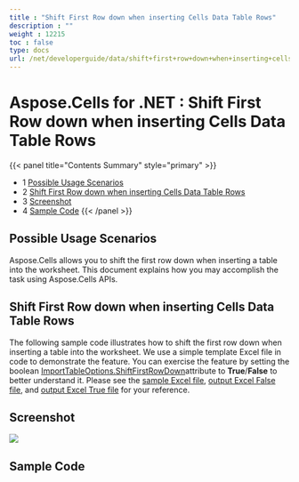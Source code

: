 ```yaml
---
title : "Shift First Row down when inserting Cells Data Table Rows" 
description : "" 
weight : 12215 
toc : false
type: docs
url: /net/developerguide/data/shift+first+row+down+when+inserting+cells+data+table+rows/
---
```


# Aspose.Cells for .NET : Shift First Row down when inserting Cells Data Table Rows


{{< panel title="Contents Summary" style="primary" >}}
*   1 [Possible Usage Scenarios](#possible-usage-scenarios)
*   2 [Shift First Row down when inserting Cells Data Table Rows](#shift-first-row-down-when-inserting-cells-data-table-rows)
*   3 [Screenshot](#screenshot)
*   4 [Sample Code](#sample-code)
{{< /panel >}}
 

## Possible Usage Scenarios

Aspose.Cells allows you to shift the first row down when inserting a table into the worksheet. This document explains how you may accomplish the task using Aspose.Cells APIs.

## Shift First Row down when inserting Cells Data Table Rows

The following sample code illustrates how to shift the first row down when inserting a table into the worksheet. We use a simple template Excel file in code to demonstrate the feature. You can exercise the feature by setting the boolean [ImportTableOptions.ShiftFirstRowDown](https://apireference.aspose.com/net/cells/aspose.cells/importtableoptions/properties/shiftfirstrowdown)attribute to **True**/**False** to better understand it. Please see the [sample Excel file](https://docs2.aspose.com/cells/net/attachments/44860310/45056031.xlsx), [output Excel False file](https://docs2.aspose.com/cells/net/attachments/44860310/45056032.xlsx), and [output Excel True file](https://docs2.aspose.com/cells/net/attachments/44860310/45056033.xlsx) for your reference.

## Screenshot

![](https://docs2.aspose.com/cells/net/attachments/44860310/45056034.png)

## Sample Code

